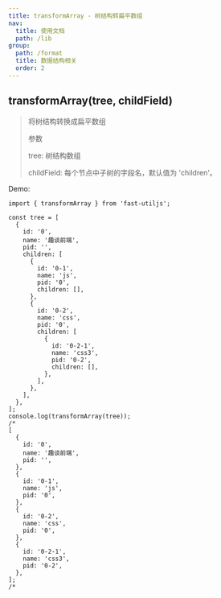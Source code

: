 ```yaml
---
title: transformArray - 树结构转扁平数组
nav:
  title: 使用文档
  path: /lib
group:
  path: /format
  title: 数据结构相关
  order: 2
---
```


## transformArray(tree, childField)

> 将树结构转换成扁平数组
>
> 参数
>
> tree: 树结构数组
>
> childField: 每个节点中子树的字段名，默认值为 'children'。

Demo:

```tsx | pure
import { transformArray } from 'fast-utiljs';

const tree = [
  {
    id: '0',
    name: '趣谈前端',
    pid: '',
    children: [
      {
        id: '0-1',
        name: 'js',
        pid: '0',
        children: [],
      },
      {
        id: '0-2',
        name: 'css',
        pid: '0',
        children: [
          {
            id: '0-2-1',
            name: 'css3',
            pid: '0-2',
            children: [],
          },
        ],
      },
    ],
  },
];
console.log(transformArray(tree));
/*
[
  {
    id: '0',
    name: '趣谈前端',
    pid: '',
  },
  {
    id: '0-1',
    name: 'js',
    pid: '0',
  },
  {
    id: '0-2',
    name: 'css',
    pid: '0',
  },
  {
    id: '0-2-1',
    name: 'css3',
    pid: '0-2',
  },
];
/*
```
